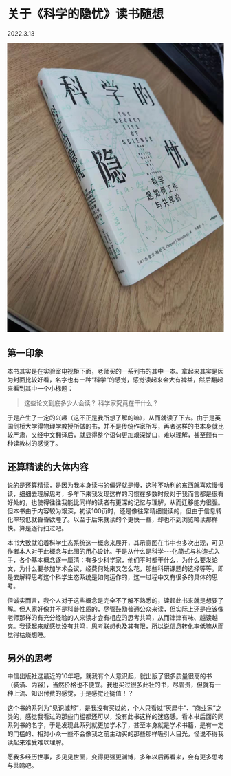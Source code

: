 # 关于《科学的隐忧》读书随想

2022.3.13

![科学的隐忧](../assets/blog_res/2022-03-15-%E8%AF%BB%E4%B9%A6%E9%9A%8F%E6%83%B3-%E7%A7%91%E5%AD%A6%E7%9A%84%E9%9A%90%E5%BF%A7.assets/%E7%A7%91%E5%AD%A6%E7%9A%84%E9%9A%90%E5%BF%A7-16485476070561.jpg)

## 第一印象

本书其实是在实验室电视柜下面，老师买的一系列书的其中一本。拿起来其实是因为封面比较好看，名字也有一种“科学”的感觉，感觉读起来会大有裨益，然后翻起来看到其中一个小标题：

>  这些论文到底多少人会读？ 科学家究竟在干什么？

于是产生了一定的兴趣（这不正是我所想了解的嘛），从而就读了下去。由于是英国剑桥大学得物理学教授所做的书，并不是传统作家所写，再者这样的书本身就比较严肃，又经中文翻译后，就显得整个语句更加艰深拗口，难以理解，甚至颇有一种读教材的感觉了。



## 还算精读的大体内容

说的是还算精读，是因为我本身读书的偏好就是慢，这种不功利的东西就喜欢慢慢读，细细去理解思考，多年下来我发现这样的习惯在多数时候对于我而言都是很有好处的，也使得往往我能比同样的读者有更深的记忆与理解，从而迁移能力很强。但本书由于内容较为艰深，初读100页时，还是像往常精细慢读的，但由于信息转化率较低就昏昏欲睡了。以至于后来就读的个更快一些，却也不到浏览略读那样快。算是逐行扫过吧。

本书大致就沿着科学生态系统这一概念来展开，其示意图在书中也多次出现，可见作者本人对于此概念与此图的用心设计。于是从什么是科学---化简式与构造式入手，各个基本概念逐一厘清：有多少科学家，他们平时都干什么，为什么要发论文，为什么要参加学术会议，经费何处来又怎么花，那些科研课题的选择等等。即是去解释思考这个科学生态系统是如何运作的，这一过程中又有很多的具体的思考。

但诚实而言，我个人对于这些概念是完全不了解不熟悉的，读起此书来就是想要了解。但人家好像并不是科普性质的，尽管鼓励普通公众来读，但实际上还是应该像老师那样的有充分经验的人来读才会有相应的思考共鸣，从而津津有味、越读越爽。我读起来就感觉没有共鸣，思考联想也及其有限，所以说信息转化率低嘛从而觉得枯燥想睡。

## 另外的思考

中信出版社这最近的10年吧，就我有个人意识起，就出版了很多质量很高的书（装潢、内容），当然价格也不便宜。我也买过很多此社的书，尽管贵，但就有一种上流、知识付费的感觉，于是感觉还挺值！？

这个书的系列为“见识城邦”，是我没有买过的，个人只看过“灰犀牛”、“商业家”之类的，感觉我看过的那些门槛都还可以，没有此书这样的迷惑感。看本书后面的同系列书的名字，于是发现此系列就更加学术了，甚至本身就是学术书籍，是有一定的门槛的、相对小众一些不会像我之前主动买的那些那样吸引人目光，怪说不得我读起来难受难以理解。

愿我多经历世事，多见见世面，变得更强更渊博，多年以后再看来，会有更多思考与共鸣吧。